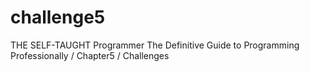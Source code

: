 # challenge5
THE SELF-TAUGHT Programmer The Definitive Guide to Programming Professionally / Chapter5 / Challenges
